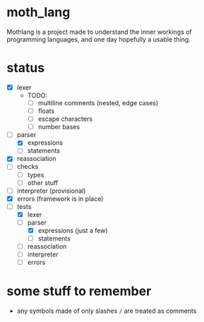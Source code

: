 # moth_lang
Mothlang is a project made to understand the inner workings of programming languages, and one day hopefully a usable thing.

# status
- [x] lexer
  - TODO:
    - [ ] multiline comments (nested, edge cases)
    - [ ] floats
    - [ ] escape characters
    - [ ] number bases
- [ ] parser
  - [x] expressions
  - [ ] statements
- [x] reassociation
- [ ] checks
  - [ ] types
  - [ ] other stuff
- [ ] interpreter (provisional)
- [x] errors (framework is in place)
- [ ] tests
  - [x] lexer
  - [ ] parser
    - [x] expressions (just a few)
    - [ ] statements
  - [ ] reassociation
  - [ ] interpreter
  - [ ] errors
  
# some stuff to remember
- any symbols made of only slashes `/` are treated as comments

